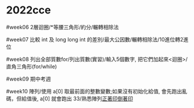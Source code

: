 # 2022cce

  #week06 2層迴圈/*等腰三角形/約分/輾轉相除法
  
  #week07 比較 int  及 long long int 的差別/最大公因數/輾轉相除法/10進位轉2進位
  
  #week08 列出全部質數for/列出質數(實習)/輸入5個數字, 把它們加起來<迴圈>/直角三角形(for/while)
  
  #week09 期中考週
  
  #week10 陣列/使用 a[0] 取最前面的整數變數;如果沒有初始化給值, 會先跑出亂碼，但給值後, a[0] 就會跑出 33/熟悉陣列[正著印倒著印](for迴圈)

